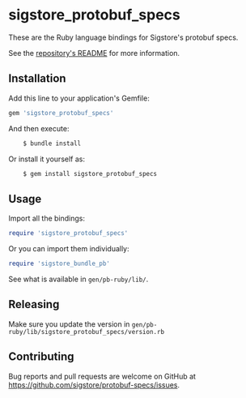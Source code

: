 # sigstore_protobuf_specs

These are the Ruby language bindings for Sigstore's protobuf specs.

See the [repository's README](https://github.com/sigstore/protobuf-specs)
for more information.

## Installation

Add this line to your application's Gemfile:

```ruby
gem 'sigstore_protobuf_specs'
```

And then execute:
```bash
    $ bundle install
```
Or install it yourself as:
```bash
    $ gem install sigstore_protobuf_specs
```

## Usage

Import all the bindings:

```ruby
require 'sigstore_protobuf_specs'
```

Or you can import them individually:

```ruby
require 'sigstore_bundle_pb'
```

See what is available in `gen/pb-ruby/lib/`.

## Releasing

Make sure you update the version in `gen/pb-ruby/lib/sigstore_protobuf_specs/version.rb`

## Contributing

Bug reports and pull requests are welcome on GitHub at https://github.com/sigstore/protobuf-specs/issues.

